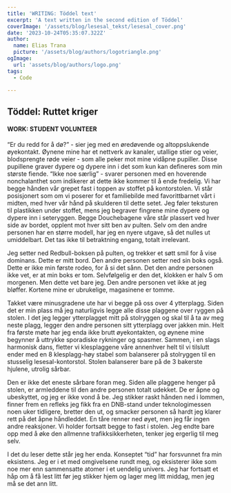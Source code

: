 ```yaml
---
title: 'WRITING: Töddel text'
excerpt: 'A text written in the second edition of Töddel'
coverImage: '/assets/blog/lesesal_tekst/lesesal_cover.png'
date: '2023-10-24T05:35:07.322Z'
author:
  name: Elias Trana
  picture: '/assets/blog/authors/logotriangle.png'
ogImage:
  url: 'assets/blog/authors/logo.png'
tags:
  - Code

---
```



## Töddel: Ruttet kriger

#### **WORK:** STUDENT VOLUNTEER

“Er du redd for å dø?” - sier jeg med en øredøvende og altoppslukende øyekontakt. Øynene mine har et nettverk av kanaler, utallige stier og veier, blodsprengte røde veier - som alle peker mot mine vidåpne pupiller. Disse pupillene graver dypere og dypere inn i det som kun kan defineres som min største fiende. “Ikke noe særlig” - svarer personen med en hoverende nonchalanthet som indikerer at dette ikke kommer til å ende fredelig. Vi har begge hånden vår grepet fast i toppen av stoffet på kontorstolen. Vi står posisjonert som om vi poserer for et familiebilde med favorittbarnet vårt i midten, med hver vår hånd på skulderen til dette setet. Jeg føler teksturen til plastikken under stoffet, mens jeg begraver fingrene mine dypere og dypere inn i seteryggen. Begge Douchebagene våre står plassert ved hver side av bordet, opplent mot hver sitt ben av pulten. Selv om den andre personen har en større modell, har jeg en nyere utgave, så det nulles ut umiddelbart. Det tas ikke til betraktning engang, totalt irrelevant.

Jeg setter ned Redbull-boksen på pulten, og trekker et søtt smil for å vise dominans. Dette er mitt bord. Den andre personen setter ned sin boks også. Dette er ikke min første rodeo, for å si det sånn. Det den andre personen ikke vet, er at min boks er tom. Selvfølgelig er den det, klokken er halv 5 om morgenen. Men dette vet bare jeg. Den andre personen vet ikke at jeg bløffer. Kortene mine er ubrukelige, magasinene er tomme.

Takket være minusgradene ute har vi begge på oss over 4 ytterplagg. Siden det er min plass må jeg naturligvis legge alle disse plaggene over ryggen på stolen. I det jeg legger ytterplagget mitt på stolryggen og skal til å ta av meg neste plagg, legger den andre personen sitt ytterplagg over jakken min. Helt fra første møte har jeg enda ikke brutt øyekontakten, og øynene mine begynner å uttrykke sporadiske rykninger og spasmer. Sammen, i en slags harmonisk dans, fletter vi klesplaggene våre annenhver helt til vi tilslutt ender med en 8 klesplagg-høy stabel som balanserer på stolryggen til en stusselig lesesal-kontorstol. Stolen balanserer bare på de 3 bakerste hjulene, utrolig sårbar.

Den er ikke det eneste sårbare foran meg. Siden alle plaggene henger på stolen, er armleddene til den andre personen totalt udekket. De er åpne og ubeskyttet, og jeg er ikke vond å be. Jeg stikker raskt hånden ned i lommen, finner frem en refleks jeg fikk fra en DNB-stand under teknologimessen noen uker tidligere, bretter den ut, og smacker personen så hardt jeg klarer rett på det åpne håndleddet. En tåre renner ned øyet, men jeg får ingen andre reaksjoner. Vi holder fortsatt begge to fast i stolen. Jeg endte bare opp med å øke den allmenne trafikksikkerheten, tenker jeg ergerlig til meg selv.

I det du leser dette står jeg her enda. Konseptet “tid” har forsvunnet fra min eksistens. Jeg er i et med omgivelsene rundt meg, og eksisterer ikke som noe mer enn sammensatte atomer i et uendelig univers. Jeg har fortsatt et håp om å få lest litt før jeg stikker hjem og lager meg litt middag, men jeg må se det ann litt.






